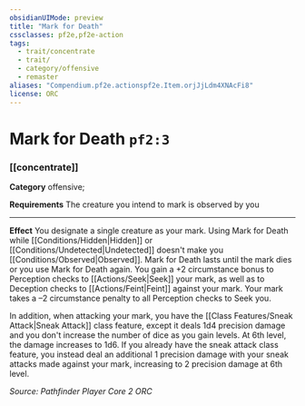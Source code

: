 ```yaml
---
obsidianUIMode: preview
title: "Mark for Death"
cssclasses: pf2e,pf2e-action
tags:
  - trait/concentrate
  - trait/
  - category/offensive
  - remaster
aliases: "Compendium.pf2e.actionspf2e.Item.orjJjLdm4XNAcFi8"
license: ORC
---
```

# Mark for Death `pf2:3`

### [[concentrate]]

**Category** offensive; 




**Requirements** The creature you intend to mark is observed by you

* * *

**Effect** You designate a single creature as your mark. Using Mark for Death while [[Conditions/Hidden|Hidden]] or [[Conditions/Undetected|Undetected]] doesn't make you [[Conditions/Observed|Observed]]. Mark for Death lasts until the mark dies or you use Mark for Death again. You gain a +2 circumstance bonus to Perception checks to [[Actions/Seek|Seek]] your mark, as well as to Deception checks to [[Actions/Feint|Feint]] against your mark. Your mark takes a –2 circumstance penalty to all Perception checks to Seek you.

In addition, when attacking your mark, you have the [[Class Features/Sneak Attack|Sneak Attack]] class feature, except it deals 1d4 precision damage and you don't increase the number of dice as you gain levels. At 6th level, the damage increases to 1d6. If you already have the sneak attack class feature, you instead deal an additional 1 precision damage with your sneak attacks made against your mark, increasing to 2 precision damage at 6th level.

*Source: Pathfinder Player Core 2*
*ORC*